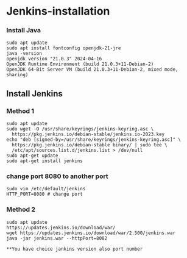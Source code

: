 # Jenkins-installation
### Install Java
```
sudo apt update
sudo apt install fontconfig openjdk-21-jre
java -version
openjdk version "21.0.3" 2024-04-16
OpenJDK Runtime Environment (build 21.0.3+11-Debian-2)
OpenJDK 64-Bit Server VM (build 21.0.3+11-Debian-2, mixed mode, sharing)

```
## Install Jenkins
### Method 1
```
sudo apt update
sudo wget -O /usr/share/keyrings/jenkins-keyring.asc \
  https://pkg.jenkins.io/debian-stable/jenkins.io-2023.key
echo "deb [signed-by=/usr/share/keyrings/jenkins-keyring.asc]" \
  https://pkg.jenkins.io/debian-stable binary/ | sudo tee \
  /etc/apt/sources.list.d/jenkins.list > /dev/null
sudo apt-get update
sudo apt-get install jenkins

```
### change port 8080 to another port
```
sudo vim /etc/default/jenkins
HTTP_PORT=8080 # change port
```
### Method 2
```
sudo apt update
https://updates.jenkins.io/download/war/
wget https://updates.jenkins.io/download/war/2.500/jenkins.war
java -jar jenkins.war --httpPort=8082

**You have choice jankins version also port number

```
